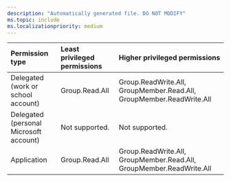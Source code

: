 ```yaml
---
description: "Automatically generated file. DO NOT MODIFY"
ms.topic: include
ms.localizationpriority: medium
---
```


|Permission type|Least privileged permissions|Higher privileged permissions|
|:---|:---|:---|
|Delegated (work or school account)|Group.Read.All|Group.ReadWrite.All, GroupMember.Read.All, GroupMember.ReadWrite.All|
|Delegated (personal Microsoft account)|Not supported.|Not supported.|
|Application|Group.Read.All|Group.ReadWrite.All, GroupMember.Read.All, GroupMember.ReadWrite.All|

